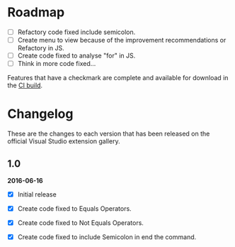 # Roadmap

- [ ] Refactory code fixed include semicolon.
- [ ] Create menu to view because of the improvement recommendations or Refactory in JS.
- [ ] Create code fixed to analyse "for" in JS.
- [ ] Think in more code fixed...

Features that have a checkmark are complete and available for
download in the
[CI build](http://vsixgallery.com/extension/8e5bc658-1ed9-4839-939b-204b758063a6/).

# Changelog

These are the changes to each version that has been released
on the official Visual Studio extension gallery.

## 1.0

**2016-06-16**

- [x] Initial release
- [x] Create code fixed to Equals Operators.
- [x] Create code fixed to Not Equals Operators.
- [x] Create code fixed to include Semicolon in end the command.
  